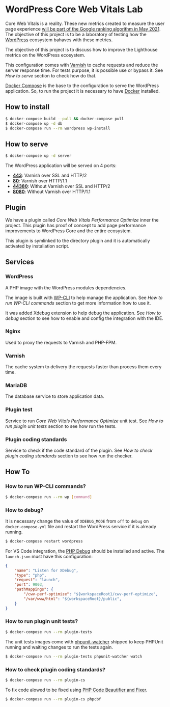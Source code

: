 # WordPress Core Web Vitals Lab

Core Web Vitals is a reality. These new metrics created to measure the user page experience [will be part of the Google ranking algorithm in May 2021](https://developers.google.com/search/blog/2020/11/timing-for-page-experience). The objective of this project is to be a laboratory of testing how the [WordPress](http://wordpress.org/) ecosystem bahaves with these metrics.

The objective of this project is to discuss how to improve the Lighthouse metrics on the WordPress ecosystem.

This configuration comes with [Varnish](https://varnish-cache.org/) to cache requests and reduce the server response time. For tests purpose, it is possible use or bypass it. See _How to serve_ section to check how do that.

[Docker Compose](https://docs.docker.com/compose/) is the base to the configuration to serve the WordPress application. So, to run the project it is necessary to have [Docker](https://www.docker.com/) installed.

## How to install

```bash
$ docker-compose build --pull && docker-compose pull
$ docker-compose up -d db
$ docker-compose run --rm wordpress wp-install
```

## How to serve

```bash
$ docker-compose up -d server
```

The WordPress application will be served on 4 ports:

- __[443](https://localhost)__: Varnish over SSL and HTTP/2
- __[80](http://localhost)__: Varnish over HTTP/1.1
- __[44380](https://localhost:44380)__: Without Varnish over SSL and HTTP/2
- __[8080](http://localhost:8080)__: Without Varnish over HTTP/1.1

## Plugin

We have a plugin called _Core Web Vitals Performance Optimize_ inner the project. This plugin has proof of concept to add page performance improvements to WordPress Core and the entire ecosystem.

This plugin is symlinked to the directory plugin and it is automatically activated by installation script.

## Services

### WordPress

A PHP image with the WordPress modules dependencies.

The image is built with [WP-CLI](https://wp-cli.org/) to help manage the application. See _How to run WP-CLI commands_ section to get more information how to use it.

It was added Xdebug extension to help debug the application. See _How to debug_ section to see how to enable and config the integration with the IDE.

### Nginx

Used to proxy the requests to Varnish and PHP-FPM.

### Varnish

The cache system to delivery the requests faster than process them every time.

### MariaDB

The database service to store application data.

### Plugin test

Service to run _Core Web Vitals Performance Optimize_ unit test. See _How to run plugin unit tests_ section to see how run the tests.

### Plugin coding standards

Service to check if the code standard of the plugin. See _How to check plugin coding standards_ section to see how run the checker.

## How To

### How to run WP-CLI commands?

```bash
$ docker-compose run --rm wp [command]
```

### How to debug?

It is necessary change the value of `XDEBUG_MODE` from `off` to `debug` on `docker-compose.yml` file and restart the WordPress service if it is already running.

```bash
$ docker-compose restart wordpress
```

For VS Code integration, the [PHP Debug](https://marketplace.visualstudio.com/items?itemName=felixfbecker.php-debug) should be installed and active. The `launch.json` must have this configuration:

```json
{
    "name": "Listen for XDebug",
    "type": "php",
    "request": "launch",
    "port": 9003,
    "pathMappings": {
        "/cwv-perf-optimize": "${workspaceRoot}/cwv-perf-optimize",
        "/var/www/html": "${workspaceRoot}/public",
    }
}
```

### How to run plugin unit tests?

```bash
$ docker-compose run --rm plugin-tests
```

The unit tests images come with [phpunit-watcher](https://github.com/spatie/phpunit-watcher) shipped to keep PHPUnit running and waiting changes to run the tests again.

```bash
$ docker-compose run --rm plugin-tests phpunit-watcher watch
```

### How to check plugin coding standards?

```bash
$ docker-compose run --rm plugin-cs
```

To fix code alowed to be fixed using [PHP Code Beautifier and Fixer](https://github.com/squizlabs/PHP_CodeSniffer/wiki/Fixing-Errors-Automatically).

```bash
$ docker-compose run --rm plugin-cs phpcbf
```
